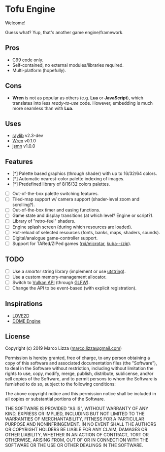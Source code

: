 # Tofu Engine

Welcome!

Guess what? Yup, that's another game engine/framework.

## Pros

* C99 code only.
* Self-contained, no external modules/libraries required.
* Multi-platform (hopefully).

## Cons

* **Wren** is not as popular as others (e.g. **Lua** or **JavaScript**), which translates into less *ready-to-use* code. However, embedding is much more seamless than with **Lua**.

## Uses

* [raylib](https://www.raylib.com/) v2.3-dev
* [Wren](https://wren.io/) v0.1.0
* [jsmn](https://zserge.com/jsmn.html/) v1.0.0

## Features

- [*] Palette based graphics (through shader) with up to 16/32/64 colors.
- [*] Automatic nearest-color palette indexing of images.
- [*] Predefined library of 8/16/32 colors palettes.
- [ ] Out-of-the-box palette switching features.
- [ ] Tiled-map support w/ camera support (shader-level zoom and scrolling?).
- [ ] Out-of-the-box timer and easing functions.
- [ ] Game state and display transitions (at which level? Engine or script?).
- [ ] Library of "retro-feel" shaders.
- [ ] Engine splash screen (during which resources are loaded).
- [ ] Hot-reload of selected resources (fonts, banks, maps, shaders, sounds).
- [ ] Digital/analogue game-controller support.
- [ ] Support for TARed/ZIPed games ([rxi/microtar](https://github.com/rxi/microtar), [kuba--/zip](https://github.com/kuba--/zip)).

## TODO

- [ ] Use a *smarter* string library (implement or use [utstring](http://troydhanson.github.io/uthash/utstring.html)).
- [ ] Use a custom memory-management allocator.
- [ ] Switch to [Vulkan API](https://www.khronos.org/vulkan/) (through [GLFW](https://www.glfw.org/)).
- [ ] Change the API to be event-based (with explicit registration).

## Inspirations

* [LOVE2D](https://love2d.org/)
* [DOME Engine](https://github.com/avivbeeri/dome/blob/master/src/vm.c)

## License

Copyright (c) 2019 Marco Lizza (marco.lizza@gmail.com)

Permission is hereby granted, free of charge, to any person obtaining a copy of this software and associated documentation files (the "Software"), to deal in the Software without restriction, including without limitation the rights to use, copy, modify, merge, publish, distribute, sublicense, and/or sell copies of the Software, and to permit persons to whom the Software is furnished to do so, subject to the following conditions:

The above copyright notice and this permission notice shall be included in all copies or substantial portions of the Software.

THE SOFTWARE IS PROVIDED "AS IS", WITHOUT WARRANTY OF ANY KIND, EXPRESS OR IMPLIED, INCLUDING BUT NOT LIMITED TO THE WARRANTIES OF MERCHANTABILITY, FITNESS FOR A PARTICULAR PURPOSE AND NONINFRINGEMENT. IN NO EVENT SHALL THE AUTHORS OR COPYRIGHT HOLDERS BE LIABLE FOR ANY CLAIM, DAMAGES OR OTHER LIABILITY, WHETHER IN AN ACTION OF CONTRACT, TORT OR OTHERWISE, ARISING FROM, OUT OF OR IN CONNECTION WITH THE SOFTWARE OR THE USE OR OTHER DEALINGS IN THE SOFTWARE.
